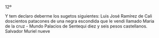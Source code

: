 12º

Y tem declaro deberme los sugetos siguientes: Luis José Ramírez de Cali doscientos patacones de una negra escondida que le vendi llamado Maria de la cruz - Mundo Palacios de Sentequi diez y seis pesos castellanos. Salvador Muriel nueve